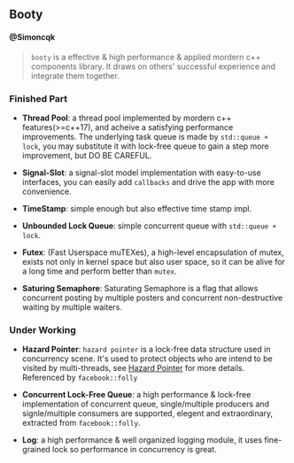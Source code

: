 ## Booty

#### @Simoncqk

> `booty` is a effective & high performance & applied mordern c++ components library. It draws on others' successful experience and integrate them together.


### Finished Part

- **Thread Pool**: a thread pool implemented by mordern c++ features(>=c++17), and acheive a satisfying performance improvements. The underlying task queue is made by `std::queue + lock`, you may substitute it with lock-free queue to gain a step more improvement, but DO BE CAREFUL.

- **Signal-Slot**: a signal-slot model implementation with easy-to-use interfaces, you can easily add `callbacks` and drive the app with more convenience.

- **TimeStamp**: simple enough but also effective time stamp impl.

- **Unbounded Lock Queue**: simple concurrent queue with `std::queue + lock`.

- **Futex**: (Fast Userspace muTEXes), a high-level encapsulation of mutex, exists not only in kernel space but also user space, so it can be alive for a long time and perform better than `mutex`.

- **Saturing Semaphore**: Saturating Semaphore is a flag that allows concurrent posting by multiple posters and concurrent non-destructive waiting by multiple waiters.


### Under Working

- **Hazard Pointer**: `hazard pointer` is a lock-free data structure used in concurrency scene. It's used to protect objects who are intend to be visited by multi-threads, see [Hazard Pointer](http://www.drdobbs.com/lock-free-data-structures-with-hazard-po/184401890) for more details. Referenced by `facebook::folly`

- **Concurrent Lock-Free Queue**: a high performance & lock-free implementation of concurrent queue, single/multiple producers and signle/multiple consumers are supported, elegent and extraordinary, extracted from `facebook::folly`.

- **Log**: a high performance & well organized logging module, it uses fine-grained lock so performance in concurrency is great.
